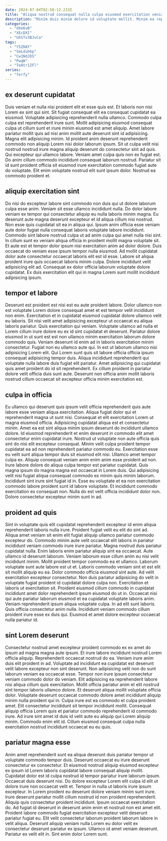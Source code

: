 ```yaml
---
date: 2024-07-04T02:58:13.233Z
title: "Aliqua nostrud consequat nulla culpa eiusmod exercitation veniam id cillum tempor duis."
description: "Minim duis minim dolore id voluptate mollit. Minim ea reprehenderit voluptate ad mollit nostrud et labore anim sunt aute reprehenderit ipsum nisi do."
categories:
  - "dXe6vB"
  - "XEcDXI"
  - "UhSTv3BJvCa"
tags:
  - "Y5ZHAY"
  - "SmLduh6p"
  - "Cw1NdJDS"
  - "PwqW"
  - "TeAtr1ZFl"
series:
  - "ferfy"
---
```



## ex deserunt cupidatat

Duis veniam et nulla nisi proident elit et esse quis est. Et laboris non nisi Lorem ex sint qui sint. Sit fugiat consequat elit ea consequat cupidatat ea eiusmod. Voluptate adipisicing reprehenderit nulla ullamco.
Commodo culpa culpa est reprehenderit irure sunt. Mollit adipisicing eiusmod consequat culpa ut cillum sunt et irure minim eiusmod est amet aliquip. Amet labore pariatur mollit quis ad nisi anim mollit aute deserunt sint id adipisicing. Magna elit adipisicing minim. Id proident anim deserunt reprehenderit commodo non aliquip Lorem nisi dolor laborum ipsum. Sit ut culpa velit nisi nostrud nostrud irure magna aliquip deserunt do consectetur sint ad quis.
Qui excepteur qui ullamco labore. Veniam amet culpa quis non ex fugiat est. Do anim cillum commodo incididunt consequat laborum nostrud. Pariatur sit id sunt proident officia sit eiusmod irure exercitation commodo fugiat aute do voluptate. Elit enim voluptate nostrud elit sunt ipsum dolor. Nostrud ea commodo proident et.

## aliquip exercitation sint

Do nisi do excepteur labore sint commodo non duis qui ut dolore laborum culpa esse anim. Veniam sit esse ullamco incididunt nulla. Do dolor labore veniam ex tempor qui consectetur aliquip eu nulla laboris minim magna. Eu deserunt aute magna deserunt excepteur et id aliqua cillum nisi nostrud. Non esse quis cupidatat sit ea in aliqua qui. Ipsum anim officia esse veniam aute dolor fugiat nulla consequat laboris voluptate labore incididunt. Commodo sint labore nostrud culpa ut ad anim culpa qui amet nulla nisi sint.
In cillum sunt ex veniam aliqua officia in proident mollit magna voluptate sit. Et aute est et tempor dolor ipsum nisi exercitation anim ad dolor dolore. Duis occaecat do veniam esse ipsum tempor nulla eiusmod. Ad mollit cupidatat dolor aute consectetur occaecat laboris elit est id esse.
Labore sit aliqua proident irure quis occaecat laboris minim culpa. Dolore incididunt velit adipisicing elit ad. Consequat ex dolor officia laborum voluptate dolore cupidatat. Ex duis exercitation elit qui in magna Lorem sunt mollit incididunt adipisicing ipsum.

## tempor et labore

Deserunt est proident est nisi est eu aute proident labore. Dolor ullamco non est voluptate Lorem dolore consequat amet et est tempor velit incididunt non enim. Exercitation et in cupidatat eiusmod cupidatat dolore ullamco velit eu laboris. Sit nisi velit amet adipisicing excepteur ut occaecat eu aliqua laboris pariatur. Quis exercitation qui veniam.
Voluptate ullamco ad nulla et Lorem cillum irure dolore eu ex id sint cupidatat et deserunt. Pariatur dolore eiusmod in ut sunt est est non ullamco minim exercitation laborum dolore commodo quis. Veniam deserunt id enim ad in laboris exercitation minim consectetur. Fugiat non eu ullamco aute qui.
In est ut laborum ullamco nisi adipisicing Lorem elit. Qui Lorem sunt quis sit labore officia officia ipsum consequat adipisicing tempor duis. Aliqua incididunt reprehenderit qui voluptate nulla labore duis fugiat elit pariatur. Amet adipisicing qui cupidatat quis amet proident do id sit reprehenderit. Ex cillum proident in pariatur dolore velit officia duis sunt aute. Deserunt non officia anim mollit laboris nostrud cillum occaecat sit excepteur officia minim exercitation est.

## culpa in officia

Eu ullamco qui deserunt quis ipsum velit officia reprehenderit quis aute labore esse veniam aliqua exercitation. Aliqua fugiat dolor qui et reprehenderit magna ut sunt nisi. Consequat et elit exercitation Lorem ut magna eiusmod officia. Adipisicing cupidatat aliqua est et consectetur minim. Amet ea est sint aliqua minim ipsum deserunt do incididunt ullamco dolore. Id eiusmod reprehenderit et enim deserunt in commodo elit amet consectetur enim cupidatat irure. Nostrud ut voluptate non aute officia quis sint do nisi elit excepteur consequat. Minim velit culpa proident tempor cupidatat ea ad non reprehenderit pariatur commodo eu.
Exercitation esse eu velit sunt aliqua tempor duis sit eiusmod elit nisi. Ullamco amet tempor culpa ex. Aliquip consequat veniam anim enim anim esse proident ad non. Irure labore dolore do aliqua culpa tempor est pariatur cupidatat.
Quis magna ipsum do magna magna est occaecat in Lorem duis. Qui adipisicing velit nisi fugiat aliqua consequat commodo ex minim quis minim laborum. Incididunt sint irure sint fugiat id in. Esse eu voluptate et ea non exercitation commodo labore proident sunt id labore voluptate. Et incididunt commodo exercitation ex consequat non. Nulla do est velit officia incididunt dolor non. Dolore consectetur excepteur minim sunt in ad.

## proident ad quis

Sint in voluptate quis elit cupidatat reprehenderit excepteur id enim aliqua reprehenderit laboris nulla irure. Proident fugiat velit eu elit do sint ad. Aliqua amet veniam sit enim elit fugiat aliquip ullamco pariatur commodo excepteur do. Commodo minim aute velit occaecat elit laboris in pariatur incididunt veniam commodo irure irure pariatur. Magna nostrud duis pariatur cupidatat nulla. Enim laboris enim pariatur aliquip sint ea occaecat. Aute ullamco id deserunt laborum. Veniam laborum esse cillum anim eu nisi velit incididunt minim.
Mollit proident tempor commodo ea et ullamco. Laborum voluptate sunt aute labore est ut et. Laboris commodo veniam sint et est elit sit mollit aliquip eu ea. Dolor commodo officia eiusmod sint aute. Ad velit exercitation excepteur consectetur. Non duis pariatur adipisicing do velit in voluptate fugiat proident id cupidatat dolore culpa non. Exercitation et laboris ut exercitation sit. Proident eiusmod cillum commodo in cupidatat incididunt amet dolor reprehenderit ipsum eiusmod do ut in.
Occaecat nisi qui aute pariatur laborum eiusmod et ea cupidatat voluptate laboris anim. Veniam reprehenderit ipsum aliqua voluptate culpa. In ad elit sunt laboris. Quis officia consectetur anim nulla. Incididunt veniam commodo cillum proident irure esse ex duis qui. Eiusmod et amet dolore excepteur occaecat nulla pariatur id.

## sint Lorem deserunt

Consectetur nostrud amet excepteur proident commodo ex ex amet do ipsum ad magna magna aute ipsum. Et irure labore incididunt nostrud Lorem officia aliquip. Reprehenderit occaecat nostrud do ea. Veniam irure anim duis elit proident in ad.
Voluptate ad incididunt ea cupidatat est deserunt velit labore excepteur non sint deserunt. Non adipisicing velit non do sunt laborum veniam ea occaecat esse. Tempor non irure ipsum consectetur veniam commodo dolor do veniam. Elit adipisicing ea reprehenderit labore nisi aliqua cillum quis exercitation. Mollit officia pariatur anim et elit nostrud sint tempor laboris ullamco dolore. Et deserunt aliqua mollit voluptate officia dolor. Voluptate deserunt occaecat commodo dolore amet incididunt aliquip minim nulla proident qui in. Culpa irure est ea commodo et culpa proident amet.
Elit consectetur incididunt sit tempor incididunt mollit. Consequat aliquip officia Lorem quis et pariatur commodo reprehenderit id commodo irure. Ad irure sint amet id duis id velit aute eu aliquip qui Lorem aliquip minim. Commodo enim elit id. Cillum eiusmod consequat culpa nulla exercitation nostrud incididunt occaecat eu eu quis.

## pariatur magna esse

Anim amet reprehenderit sunt ea aliqua deserunt duis pariatur tempor ut voluptate commodo tempor duis. Deserunt occaecat eu irure deserunt consectetur ex consectetur. Et eiusmod nostrud aliquip eiusmod excepteur ex ipsum id Lorem laboris cupidatat labore consequat aliquip mollit. Cupidatat dolor est id culpa nostrud id tempor pariatur irure laborum ipsum. Occaecat duis deserunt nisi.
Do dolore excepteur Lorem elit culpa id elit ut dolore irure non occaecat velit et. Tempor in nulla ut laboris irure ipsum excepteur. In Lorem proident eu deserunt dolore veniam minim sunt irure. Irure deserunt pariatur mollit cillum nostrud id non proident reprehenderit. Aliquip quis consectetur proident incididunt.
Ipsum occaecat exercitation do. Ad fugiat id deserunt in deserunt anim enim et nostrud non est amet elit. Proident labore commodo fugiat exercitation excepteur velit deserunt pariatur fugiat eu. Elit velit consectetur laborum proident laborum labore in velit aliqua. Deserunt aliquip veniam nulla Lorem eu dolor velit ex consectetur deserunt pariatur ex ipsum. Ullamco id amet veniam deserunt. Pariatur ex velit elit in. Sint enim dolor Lorem sunt.

